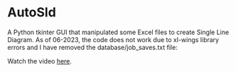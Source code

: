 # AutoSld


A Python tkinter GUI that manipulated some Excel files to create Single Line Diagram.
As of 06-2023, the code does not work due to xl-wings library errors and I have removed the database/job_saves.txt file: 

Watch the video [here](https://youtu.be/gEQEteRoiHQ).
